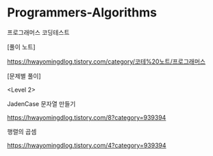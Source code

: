 # Programmers-Algorithms
프로그래머스 코딩테스트


[풀이 노트]

https://hwayomingdlog.tistory.com/category/코테%20노트/프로그래머스



[문제별 풀이]


<Level 2>

JadenCase 문자열 만들기

https://hwayomingdlog.tistory.com/8?category=939394


행렬의 곱셈

https://hwayomingdlog.tistory.com/4?category=939394
